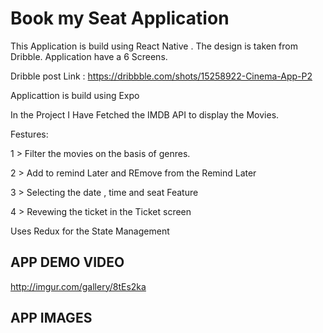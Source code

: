 # Book my Seat Application 

 This Application is build using React Native . The design is taken from Dribble. Application have a 6 Screens.
 
 Dribble post Link : https://dribbble.com/shots/15258922-Cinema-App-P2
 
 
 Applicattion is build using Expo

 In the Project I Have Fetched the IMDB API  to display the Movies.

 Festures: 
 
 1 > Filter the movies on the basis of genres.
 
 2 > Add to remind Later and REmove from the Remind Later 
 
 3 > Selecting the date , time and seat Feature 
 
 4 > Revewing the ticket in the Ticket screen 

 
 Uses Redux for the State Management

 ## APP DEMO VIDEO 
 http://imgur.com/gallery/8tEs2ka

## APP IMAGES
